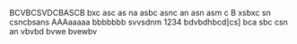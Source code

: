 BCVBCSVDCBASCB
bxc asc as na
asbc asnc an 
asn asm c
B xsbxc sn
csncbsans
AAAaaaaa
bbbbbbb
svvsdnm
1234
bdvbdhbcd]cs]
bca sbc 
csn an
vbvbd bvwe bvewbv
